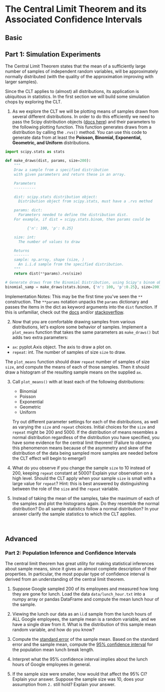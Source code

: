 # The Central Limit Theorem and its Associated Confidence Intervals

## Basic
## Part 1: Simulation Experiments

The Central Limit Theorem states that the mean of a sufficiently large number of samples of independent random variables, will be approximately normally distributed (with the quality of the approximation improving with larger samples).

Since the CLT applies to (almost) all distributions, its application is ubiquitous in statistics. In the first section we will build some simulation chops by exploring the CLT.

1. As we explore the CLT we will be plotting means of samples drawn from several different distributions.  In order to do this efficiently we need to pass the Scipy distribution objects ([docs here](http://docs.scipy.org/doc/scipy-0.17.1/reference/stats.html)) and their parameters to the following plotting function. This function generates draws from a distribution by calling the `.rvs()` method.  You can use this code to generate data from at least the **Poisson, Binomial, Exponential, Geometric, and Uniform** distributions.

  ```python
  import scipy.stats as stats

  def make_draws(dist, params, size=200):
      """
      Draw a sample from a specified distribution
      with given parameters and return these in an array.

      Parameters
      ----------

      dist: scipy.stats distribution object:
        Distribution object from scipy.stats, must have a .rvs method

      params: dict:
        Parameters needed to define the distribution dist.
      For example, if dist = scipy.stats.binom, then params could be

            {'n': 100, 'p': 0.25}

      size: int:
        The number of values to draw

      Returns
      -------
      sample: np.array, shape (size, )
        An i.i.d sample from the specified distribution.
      """
      return dist(**params).rvs(size)

  # Generate draws from the Binomial Distribution, using Scipy's binom object.
  binomial_samp = make_draws(stats.binom, {'n': 100, 'p':0.25}, size=200)
  ```

Implementation Notes:
    This may be the first time you've seen the `**` construction.  The `**params` notation unpacks the `params` dictionary and passes the items in the dict as keyword arguments into the `dist` function.  If this is unfamiliar, check out the [docs](https://docs.python.org/2/tutorial/controlflow.html#unpacking-argument-lists) and/or [stackoverflow](http://stackoverflow.com/questions/1179223/in-python-when-passing-arguments-what-does-before-an-argument-do).

2. Now that you are comfortable drawing samples from various distributions, let's explore some behavior of samples.  Implement a `plot_means` function that takes the same parameters as `make_draws()` but adds two extra parameters:

  - `ax`: pyplot.Axis object.  The axis to draw a plot on.
  - `repeat`: int.  The number of samples of size `size` to draw.

The `plot_means` function should draw `repeat` number of samples of size `size`, and compute the means of each of those samples.  Then it should draw a histogram of the resulting sample means on the supplied `ax`.

3. Call `plot_means()` with at least each of the following distributions:
   - Binomial
   - Poisson
   - Exponential
   - Geometric
   - Uniform

   Try out different parameter settings for each of the distributions, as well
   as varying the `size` and `repeat` choices. Initial choices for the `size` 
   and `repeat` might be 200 and 5000. If the distribution of means resembles 
   a normal distribution regardless of the distribution you have specified, 
   you have some evidence for the central limit theorem! (Failure to observe this phenomenon means 
   because of the asymmetry and skew of the distribution of the data being
   sampled more samples are needed before the CLT effect will begin to emerge!)

4. What do you observe if you change the sample `size` to 10 instead of 200,
   keeping `repeat` constant at 5000? Explain your observation on a high
   level. Should the CLT apply when your sample `size` is small with a large
   value for `repeat`?  Hint: this is best answered by distinguishing
   between the role of the `size` and the `repeat` variable.

5. Instead of taking the mean of the samples, take the maximum of each of the
   samples and plot the histograms again. Do they resemble the normal
   distribution? Do all sample statistics follow a normal distribution?  In
   your answer clarify the sample statistics to which the CLT applies.

<br>

## Advanced
### Part 2: Population Inference and Confidence Intervals

The central limit theorem has great utility for making statistical inferences about sample means, since it gives an almost complete description of their properties.  In particular, the most popular type of confidence interval is derived from an understanding of the central limit theorem.


1. Suppose Google sampled 200 of its employees and measured how long they are gone for lunch. Load the data `data/lunch_hour.txt` into a numpy array or pandas DataFrame and compute the mean lunch hour of the sample.

2. Viewing the lunch our data as an i.i.d sample from the lunch hours of ALL Google employees, the sample mean is a random variable, and we have a single draw from it.  What is the distribution of this sample mean random variable, and how do you know?

3. Compute the [standard error](http://en.wikipedia.org/wiki/Standard_error) of the sample mean. Based on the standard error and the sample mean, compute the [95% confidence interval](https://en.wikipedia.org/wiki/Confidence_interval#Basic_steps) for the population mean lunch break length.

4. Interpret what the 95% confidence interval implies about the lunch hours of Google employees in general.

5. If the sample size were smaller, how would that affect the 95% CI? Explain your answer.  Suppose the sample size was 10, does your assumption from `2.` still hold? Explain your answer.

